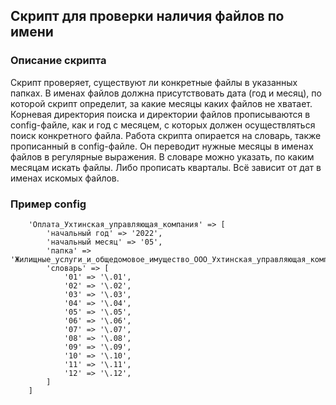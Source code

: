 ## Скрипт для проверки наличия файлов по имени
### Описание скрипта
Скрипт проверяет, существуют ли конкретные файлы в указанных папках. В именах файлов должна присутствовать дата (год и месяц), по которой скрипт определит, за какие месяцы каких файлов не хватает. Корневая директория поиска и директории файлов прописываются в config-файле, как и год с месяцем, с которых должен осуществляться поиск конкретного файла. Работа скрипта опирается на словарь, также прописанный в config-файле. Он переводит нужные месяцы в именах файлов в регулярные выражения. В словаре можно указать, по каким месяцам искать файлы. Либо прописать кварталы. Всё зависит от дат в именах искомых файлов.
### Пример config
```
    'Оплата_Ухтинская_управляющая_компания' => [
        'начальный год' => '2022',
        'начальный месяц' => '05',
        'папка' => 'Жилищные_услуги_и_общедомовое_имущество_ООО_Ухтинская_управляющая_компания',
        'словарь' => [
            '01' => '\.01',
            '02' => '\.02',
            '03' => '\.03',
            '04' => '\.04',
            '05' => '\.05',
            '06' => '\.06',
            '07' => '\.07',
            '08' => '\.08',
            '09' => '\.09',
            '10' => '\.10',
            '11' => '\.11',
            '12' => '\.12',
        ]
    ]
```

